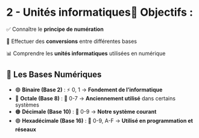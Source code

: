# 2 - Unités informatiques📌 **Objectifs** :

✅ Connaître le **principe de numération**

🔄 Effectuer des **conversions** entre différentes bases

📊 Comprendre les **unités informatiques** utilisées en numérique



## **🔢 Les Bases Numériques**

- 🟢 **Binaire (Base 2)** : ⚡ 0, 1 → **Fondement de l’informatique**
- 🔵 **Octale (Base 8)** : 🎱 0-7 → **Anciennement utilisé** dans certains systèmes
- 🟠 **Décimale (Base 10)** : 🔢 0-9 → **Notre système courant**
- 🟣 **Hexadécimale (Base 16)** : 🔡 0-9, A-F → **Utilisé en programmation et réseaux**
